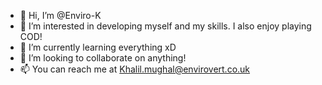 - 👋 Hi, I’m @Enviro-K
- 👀 I’m interested in developing myself and my skills. I also enjoy playing COD!
- 🌱 I’m currently learning everything xD
- 💞️ I’m looking to collaborate on anything!
- 📫 You can reach me at Khalil.mughal@envirovert.co.uk

<!---
Enviro-K/Enviro-K is a ✨ special ✨ repository because its `README.md` (this file) appears on your GitHub profile.
You can click the Preview link to take a look at your changes.
--->
